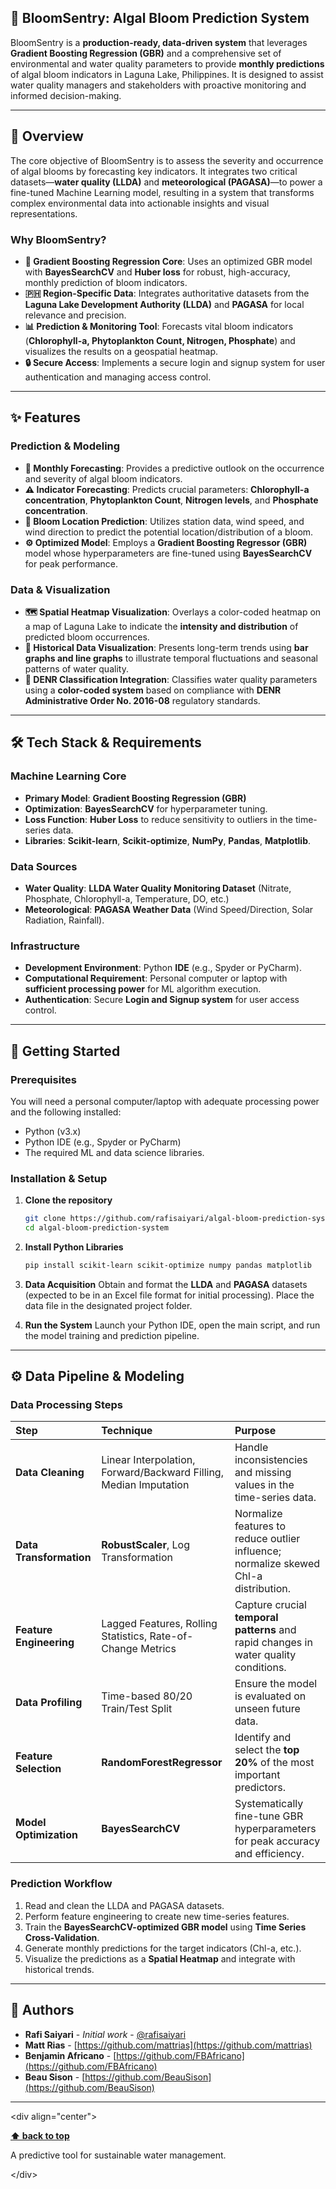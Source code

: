 ## 🔬 BloomSentry: Algal Bloom Prediction System

BloomSentry is a **production-ready, data-driven system** that leverages **Gradient Boosting Regression (GBR)** and a comprehensive set of environmental and water quality parameters to provide **monthly predictions** of algal bloom indicators in Laguna Lake, Philippines. It is designed to assist water quality managers and stakeholders with proactive monitoring and informed decision-making.

-----

## 📖 Overview

The core objective of BloomSentry is to assess the severity and occurrence of algal blooms by forecasting key indicators. It integrates two critical datasets—**water quality (LLDA)** and **meteorological (PAGASA)**—to power a fine-tuned Machine Learning model, resulting in a system that transforms complex environmental data into actionable insights and visual representations.

### Why BloomSentry?

  - **🧠 Gradient Boosting Regression Core**: Uses an optimized GBR model with **BayesSearchCV** and **Huber loss** for robust, high-accuracy, monthly prediction of bloom indicators.
  - **🇵🇭 Region-Specific Data**: Integrates authoritative datasets from the **Laguna Lake Development Authority (LLDA)** and **PAGASA** for local relevance and precision.
  - **📊 Prediction & Monitoring Tool**: Forecasts vital bloom indicators (**Chlorophyll-a, Phytoplankton Count, Nitrogen, Phosphate**) and visualizes the results on a geospatial heatmap.
  - **🔒 Secure Access**: Implements a secure login and signup system for user authentication and managing access control.

-----

## ✨ Features

### Prediction & Modeling

  - **📅 Monthly Forecasting**: Provides a predictive outlook on the occurrence and severity of algal bloom indicators.
  - **⚠️ Indicator Forecasting**: Predicts crucial parameters: **Chlorophyll-a concentration**, **Phytoplankton Count**, **Nitrogen levels**, and **Phosphate concentration**.
  - **📍 Bloom Location Prediction**: Utilizes station data, wind speed, and wind direction to predict the potential location/distribution of a bloom.
  - **⚙️ Optimized Model**: Employs a **Gradient Boosting Regressor (GBR)** model whose hyperparameters are fine-tuned using **BayesSearchCV** for peak performance.

### Data & Visualization

  - **🗺️ Spatial Heatmap Visualization**: Overlays a color-coded heatmap on a map of Laguna Lake to indicate the **intensity and distribution** of predicted bloom occurrences.
  - **📜 Historical Data Visualization**: Presents long-term trends using **bar graphs and line graphs** to illustrate temporal fluctuations and seasonal patterns of water quality.
  - **🚦 DENR Classification Integration**: Classifies water quality parameters using a **color-coded system** based on compliance with **DENR Administrative Order No. 2016-08** regulatory standards.

-----

## 🛠️ Tech Stack & Requirements

### Machine Learning Core

  - **Primary Model**: **Gradient Boosting Regression (GBR)**
  - **Optimization**: **BayesSearchCV** for hyperparameter tuning.
  - **Loss Function**: **Huber Loss** to reduce sensitivity to outliers in the time-series data.
  - **Libraries**: **Scikit-learn**, **Scikit-optimize**, **NumPy**, **Pandas**, **Matplotlib**.

### Data Sources

  - **Water Quality**: **LLDA Water Quality Monitoring Dataset** (Nitrate, Phosphate, Chlorophyll-a, Temperature, DO, etc.)
  - **Meteorological**: **PAGASA Weather Data** (Wind Speed/Direction, Solar Radiation, Rainfall).

### Infrastructure

  - **Development Environment**: Python **IDE** (e.g., Spyder or PyCharm).
  - **Computational Requirement**: Personal computer or laptop with **sufficient processing power** for ML algorithm execution.
  - **Authentication**: Secure **Login and Signup system** for user access control.

-----

## 🚀 Getting Started

### Prerequisites

You will need a personal computer/laptop with adequate processing power and the following installed:

  - Python (v3.x)
  - Python IDE (e.g., Spyder or PyCharm)
  - The required ML and data science libraries.

### Installation & Setup

1.  **Clone the repository**

    ```bash
    git clone https://github.com/rafisaiyari/algal-bloom-prediction-system.git
    cd algal-bloom-prediction-system
    ```

2.  **Install Python Libraries**

    ```bash
    pip install scikit-learn scikit-optimize numpy pandas matplotlib
    ```

3.  **Data Acquisition**
    Obtain and format the **LLDA** and **PAGASA** datasets (expected to be in an Excel file format for initial processing). Place the data file in the designated project folder.

4.  **Run the System**
    Launch your Python IDE, open the main script, and run the model training and prediction pipeline.

-----

## ⚙️ Data Pipeline & Modeling

### Data Processing Steps

| Step | Technique | Purpose |
| :--- | :--- | :--- |
| **Data Cleaning** | Linear Interpolation, Forward/Backward Filling, Median Imputation | Handle inconsistencies and missing values in the time-series data. |
| **Data Transformation** | **RobustScaler**, Log Transformation | Normalize features to reduce outlier influence; normalize skewed Chl-a distribution. |
| **Feature Engineering** | Lagged Features, Rolling Statistics, Rate-of-Change Metrics | Capture crucial **temporal patterns** and rapid changes in water quality conditions. |
| **Data Profiling** | Time-based 80/20 Train/Test Split | Ensure the model is evaluated on unseen future data. |
| **Feature Selection** | **RandomForestRegressor** | Identify and select the **top 20%** of the most important predictors. |
| **Model Optimization** | **BayesSearchCV** | Systematically fine-tune GBR hyperparameters for peak accuracy and efficiency. |

### Prediction Workflow

1.  Read and clean the LLDA and PAGASA datasets.
2.  Perform feature engineering to create new time-series features.
3.  Train the **BayesSearchCV-optimized GBR model** using **Time Series Cross-Validation**.
4.  Generate monthly predictions for the target indicators (Chl-a, etc.).
5.  Visualize the predictions as a **Spatial Heatmap** and integrate with historical trends.

-----

## 👥 Authors

- **Rafi Saiyari** - *Initial work* - [@rafisaiyari](https://github.com/rafisaiyari)
- **Matt Rias** - [https://github.com/mattrias](https://github.com/mattrias)
- **Benjamin Africano** - [https://github.com/FBAfricano](https://github.com/FBAfricano)
- **Beau Sison** - [https://github.com/BeauSison](https://github.com/BeauSison)

-----

\<div align="center"\>

**[⬆ back to top](#algal-bloom-prediction-system)**

A predictive tool for sustainable water management.

\</div\>
